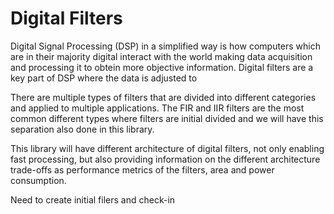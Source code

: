 # Digital Filters

Digital Signal Processing (DSP) in a simplified way is how computers which are in their majority digital interact with the world making data acquisition and processing it to obtein more objective information.
Digital filters are a key part of DSP where the data is adjusted to 

There are multiple types of filters that are divided into different categories and applied to multiple applications.
The FIR and IIR filters are the most common different types where filters are initial divided and we will have this separation also done in this library.

This library will have different architecture of digital filters, not only enabling fast processing, but also providing information on the different architecture trade-offs as performance metrics of the filters, area and power consumption.

Need to create initial filers and check-in
